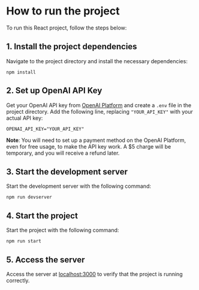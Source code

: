 # How to run the project
To run this React project, follow the steps below:

## 1. Install the project dependencies
Navigate to the project directory and install the necessary dependencies:
```
npm install
```

## 2. Set up OpenAI API Key
Get your OpenAI API key from [OpenAI Platform](https://platform.openai.com/account/api-keys) and create a `.env` file in the project directory. Add the following line, replacing `"YOUR_API_KEY"` with your actual API key:
```
OPENAI_API_KEY="YOUR_API_KEY"
```
**Note**: You will need to set up a payment method on the OpenAI Platform, even for free usage, to make the API key work. A $5 charge will be temporary, and you will receive a refund later.

## 3. Start the development server
Start the development server with the following command:
```
npm run devserver
```

## 4. Start the project
Start the project with the following command:
```
npm run start
```

## 5. Access the server
Access the server at [localhost:3000](http://localhost:3000/) to verify that the project is running correctly.
